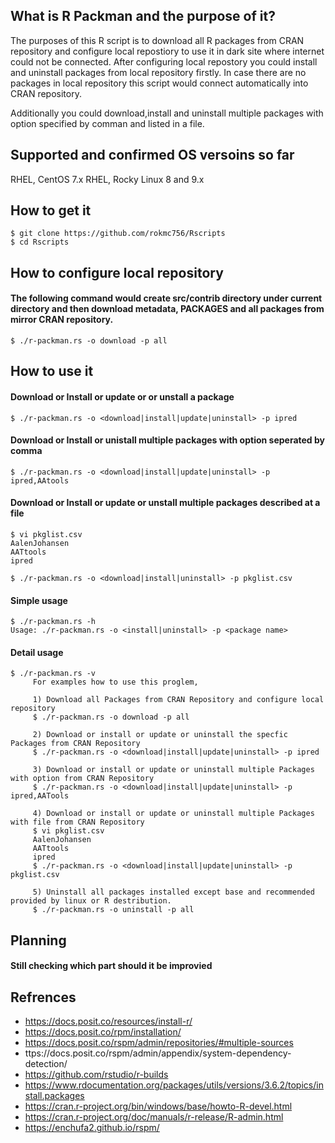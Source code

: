 ## What is R Packman and the purpose of it?
The purposes of this R script is to download all R packages from CRAN repository and configure local repostiory to use it in dark site where internet could not be connected.
After configuring local repostory you could install and uninstall packages from local repository firstly.
In case there are no packages in local repository this script would connect automatically into CRAN repository.

Additionally you could download,install and uninstall multiple packages with option specified by comman and listed in a file.

## Supported and confirmed OS versoins so far
RHEL, CentOS 7.x
RHEL, Rocky Linux 8 and 9.x

## How to get it
~~~
$ git clone https://github.com/rokmc756/Rscripts
$ cd Rscripts
~~~

## How to configure local repository
#### The following command would create src/contrib directory under current directory and then download metadata, PACKAGES and all packages from mirror CRAN repository.
~~~
$ ./r-packman.rs -o download -p all
~~~

## How to use it
#### Download or Install or update or or unstall a package
~~~
$ ./r-packman.rs -o <download|install|update|uninstall> -p ipred
~~~
#### Download or Install or unistall multiple packages with option seperated by comma
~~~
$ ./r-packman.rs -o <download|install|update|uninstall> -p ipred,AAtools
~~~
#### Download or Install or update or unstall multiple packages described at a file
~~~
$ vi pkglist.csv
AalenJohansen
AATtools
ipred

$ ./r-packman.rs -o <download|install|uninstall> -p pkglist.csv
~~~

#### Simple usage
~~~
$ ./r-packman.rs -h
Usage: ./r-packman.rs -o <install|uninstall> -p <package name>
~~~

#### Detail usage
~~~
$ ./r-packman.rs -v
     For examples how to use this proglem,

     1) Download all Packages from CRAN Repository and configure local repository
     $ ./r-packman.rs -o download -p all

     2) Download or install or update or uninstall the specfic Packages from CRAN Repository
     $ ./r-packman.rs -o <download|install|update|uninstall> -p ipred

     3) Download or install or update or uninstall multiple Packages with option from CRAN Repository
     $ ./r-packman.rs -o <download|install|update|uninstall> -p ipred,AATools

     4) Download or install or update or uninstall multiple Packages with file from CRAN Repository
     $ vi pkglist.csv
     AalenJohansen
     AATtools
     ipred
     $ ./r-packman.rs -o <download|install|update|uninstall> -p pkglist.csv

     5) Uninstall all packages installed except base and recommended provided by linux or R destribution.
     $ ./r-packman.rs -o uninstall -p all
~~~

## Planning
#### Still checking which part should it be improvied

## Refrences
* https://docs.posit.co/resources/install-r/
* https://docs.posit.co/rpm/installation/
* https://docs.posit.co/rspm/admin/repositories/#multiple-sources
* ttps://docs.posit.co/rspm/admin/appendix/system-dependency-detection/
* https://github.com/rstudio/r-builds
* https://www.rdocumentation.org/packages/utils/versions/3.6.2/topics/install.packages
* https://cran.r-project.org/bin/windows/base/howto-R-devel.html
* https://cran.r-project.org/doc/manuals/r-release/R-admin.html
* https://enchufa2.github.io/rspm/
